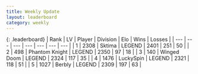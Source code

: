 ```yaml
---
title: Weekly Update
layout: leaderboard
category: weekly
---
```


{: .leaderboard}
| Rank | LV | Player | Division | Elo | Wins | Losses |
| --- | --- | --- | --- | --- | --- | --- |
| <span data-change="0">1</span> | 2308 | <span title="ID: 353063">Sktima</span> | LEGEND | <span data-change="0">2401</span> | <span data-change="0">251</span> | <span data-change="0">50</span> |
| <span data-change="0">2</span> | 498 | <span title="ID: 742939">Phantom Knight</span> | LEGEND | <span data-change="68">2350</span> | <span data-change="17">97</span> | <span data-change="1">18</span> |
| <span data-change="0">3</span> | 140 | <span title="ID: 744396">Winged Doom</span> | LEGEND | <span data-change="48">2324</span> | <span data-change="28">117</span> | <span data-change="6">35</span> |
| <span data-change="5">4</span> | 1476 | <span title="ID: 498412">LuckySpin</span> | LEGEND | <span data-change="103">2321</span> | <span data-change="36">118</span> | <span data-change="10">51</span> |
| <span data-change="0">5</span> | 1027 | <span title="ID: 402846">Berbly</span> | LEGEND | <span data-change="52">2309</span> | <span data-change="45">197</span> | <span data-change="11">63</span> |